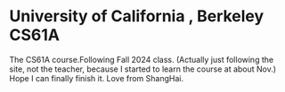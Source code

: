 
# University of California , Berkeley CS61A

The CS61A course.Following Fall 2024 class.
(Actually just following the site, not the teacher, because I started to learn the course at about Nov.)
Hope I can finally finish it.
Love from ShangHai.
